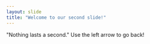 ```yaml
---
layout: slide
title: "Welcome to our second slide!"
---
```

"Nothing lasts a second."
Use the left arrow to go back!
